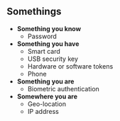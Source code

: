 ## Somethings

- **Something you know**
	- Password
- **Something you have**
	- Smart card
	- USB security key
	- Hardware or software tokens
	- Phone
- **Something you are**
	- Biometric authentication
- **Somewhere you are**
	- Geo-location
	- IP address
